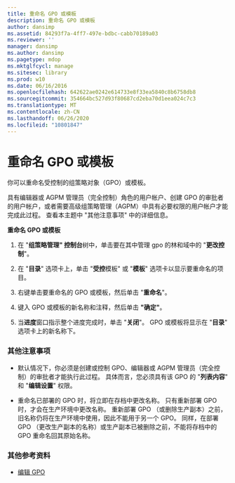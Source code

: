 ```yaml
---
title: 重命名 GPO 或模板
description: 重命名 GPO 或模板
author: dansimp
ms.assetid: 84293f7a-4ff7-497e-bdbc-cabb70189a03
ms.reviewer: ''
manager: dansimp
ms.author: dansimp
ms.pagetype: mdop
ms.mktglfcycl: manage
ms.sitesec: library
ms.prod: w10
ms.date: 06/16/2016
ms.openlocfilehash: 642622ae0242e614733e8f33ea5840c8b6758db8
ms.sourcegitcommit: 354664bc527d93f80687cd2eba70d1eea024c7c3
ms.translationtype: MT
ms.contentlocale: zh-CN
ms.lasthandoff: 06/26/2020
ms.locfileid: "10801847"
---
```

# 重命名 GPO 或模板


你可以重命名受控制的组策略对象（GPO）或模板。

具有编辑器或 AGPM 管理员（完全控制）角色的用户帐户、创建 GPO 的审批者的用户帐户，或者需要高级组策略管理（AGPM）中具有必要权限的用户帐户才能完成此过程。 查看本主题中 "其他注意事项" 中的详细信息。

**重命名 GPO 或模板**

1.  在 "**组策略管理" 控制台**树中，单击要在其中管理 gpo 的林和域中的 "**更改控制**"。

2.  在 "**目录**" 选项卡上，单击 "**受控**模板" 或 "**模板**" 选项卡以显示要重命名的项目。

3.  右键单击要重命名的 GPO 或模板，然后单击 "**重命名**"。

4.  键入 GPO 或模板的新名称和注释，然后单击 **"确定"**。

5.  当**进度**窗口指示整个进度完成时，单击 "**关闭**"。 GPO 或模板将显示在 "**目录**" 选项卡上的新名称下。

### 其他注意事项

-   默认情况下，你必须是创建或控制 GPO、编辑器或 AGPM 管理员（完全控制）的审批者才能执行此过程。 具体而言，您必须具有该 GPO 的 "**列表内容**" 和 "**编辑设置**" 权限。

-   重命名已部署的 GPO 时，将立即在存档中更改名称。 只有重新部署 GPO 时，才会在生产环境中更改名称。 重新部署 GPO （或删除生产副本）之前，旧名称仍将在生产环境中使用，因此不能用于另一个 GPO。 同样，在部署 GPO （更改生产副本的名称）或生产副本已被删除之前，不能将存档中的 GPO 重命名回其原始名称。

### 其他参考资料

-   [编辑 GPO](editing-a-gpo-agpm40.md)

 

 





